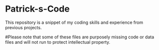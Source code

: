 # Patrick-s-Code
This repository is a snippet of my coding skills and experience from previous projects.

#Please note that some of these files are purposely missing code or data files and will not run to protect intellectual property.
